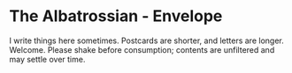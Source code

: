 <h1>The Albatrossian - Envelope</h1>
<p>I write things here sometimes. Postcards are shorter, and letters are longer. Welcome. Please shake before consumption; contents are unfiltered and may settle over time.</a></p>
